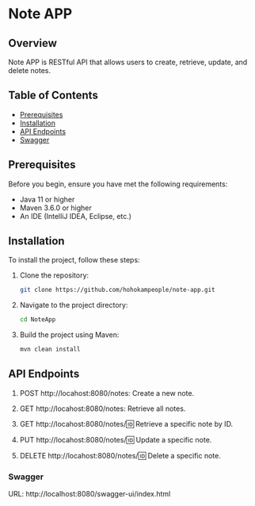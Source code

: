 # Note APP

## Overview
Note APP is RESTful API that allows users to create, retrieve, update, and delete notes.
## Table of Contents
- [Prerequisites](#prerequisites)
- [Installation](#installation)
- [API Endpoints](#api-endpoints)
- [Swagger](#swagger)


## Prerequisites
Before you begin, ensure you have met the following requirements:
- Java 11 or higher
- Maven 3.6.0 or higher
- An IDE (IntelliJ IDEA, Eclipse, etc.) 

## Installation
To install the project, follow these steps:

1. Clone the repository:
    ```sh
    git clone https://github.com/hohokampeople/note-app.git
    ```

2. Navigate to the project directory:
    ```sh
    cd NoteApp
    ```

3. Build the project using Maven:
    ```sh
    mvn clean install
    ```

## API Endpoints
1. POST http://locahost:8080/notes: Create a new note.

2. GET http://locahost:8080/notes: Retrieve all notes.

3. GET http://locahost:8080/notes/:id: Retrieve a specific note by ID. 

4. PUT http://locahost:8080/notes/:id: Update a specific note. 

5. DELETE http://locahost:8080/notes/:id: Delete a specific note.

### Swagger
URL: http://localhost:8080/swagger-ui/index.html
